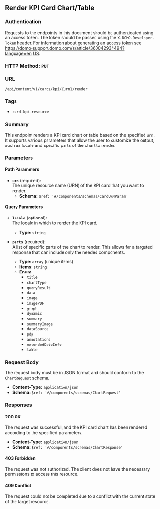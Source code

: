 Render KPI Card Chart/Table
-------------------------------

### Authentication
Requests to the endpoints in this document should be authenticated using an access token.  The token should be passed using the `X-DOMO-Developer-Token` header.  For information about generating an access token see https://domo-support.domo.com/s/article/360042934494?language=en_US.

### HTTP Method: `PUT`

### URL

`/api/content/v1/cards/kpi/{urn}/render`

### Tags

*   `card-kpi-resource`

### Summary

This endpoint renders a KPI card chart or table based on the specified `urn`. It supports various parameters that allow the user to customize the output, such as locale and specific parts of the chart to render.

### Parameters

#### Path Parameters

*   **`urn`** (required):  
    The unique resource name (URN) of the KPI card that you want to render.
    *   **Schema:** `$ref: '#/components/schemas/CardURNParam'`

#### Query Parameters

*   **`locale`** (optional):  
    The locale in which to render the KPI card.
    
    *   **Type:** `string`
*   **`parts`** (required):  
    A list of specific parts of the chart to render. This allows for a targeted response that can include only the needed components.
    
    *   **Type:** `array` (unique items)
    *   **Items:** `string`
    *   **Enum:**
        *   `title`
        *   `chartType`
        *   `queryResult`
        *   `data`
        *   `image`
        *   `imagePDF`
        *   `graph`
        *   `dynamic`
        *   `summary`
        *   `summaryImage`
        *   `dataSource`
        *   `pdp`
        *   `annotations`
        *   `extendedDateInfo`
        *   `table`

### Request Body

The request body must be in JSON format and should conform to the `ChartRequest` schema.

*   **Content-Type:** `application/json`
*   **Schema:** `$ref: '#/components/schemas/ChartRequest'`

### Responses

#### 200 OK

The request was successful, and the KPI card chart has been rendered according to the specified parameters.

*   **Content-Type:** `application/json`
*   **Schema:** `$ref: '#/components/schemas/ChartResponse'`

#### 403 Forbidden

The request was not authorized. The client does not have the necessary permissions to access this resource.

#### 409 Conflict

The request could not be completed due to a conflict with the current state of the target resource.
